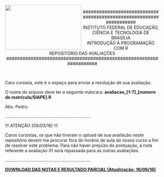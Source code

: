 <img align="left" img src="https://cloud.githubusercontent.com/assets/10408245/13290324/022a1f82-daf2-11e5-8179-00d828bf27a0.jpg" width="249px" height="147px" />

<p align="center">
###################################################################<br>
INSTITUTO FEDERAL DE EDUCAÇÃO, CIÊNCIA E TECNOLOGIA DE BRASÍLIA<br>
INTRODUÇÃO À PROGRAMAÇÃO COM R<br>
REPOSITÓRIO DAS AVALIAÇÕES<br>
###################################################################
</p>
<br>

Caro cursista,
este é o espaço para enviar a resolução de sua avaliação.

O nome do arquivo deve ter a seguinte máscara: **avaliacao_[1-7]_[numero de matrícula/SIAPE].R**

Abs.
Pedro.

.....................................................................

!!! ATENÇÃO (09/03/16) !!!

Caros cursistas,
os que não tiveram o upload de sua avaliação neste repositório devem me procurar fora do horário de aula do nosso curso a fim de resolver este problema. Para não haver prejuízo de pontuação, a nota referente a avaliação 01 será repassada para as outras avaliações.

.....................................................................

[**DOWNLOAD DAS NOTAS E RESULTADO PARCIAL (Atualização: 16/06/16)**](https://docs.google.com/a/etfbsb.edu.br/spreadsheets/d/1Uf7MHZ5PODfRrhbJsL_kwRgm2TWMv570uGeR7PGyILk/edit?usp=sharing)
